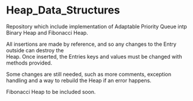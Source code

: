 # Heap_Data_Structures

Repository which include implementation of Adaptable Priority Queue intp Binary Heap
and Fibonacci Heap.

All insertions are made by reference, and so any changes to the Entry outside can destroy the\
Heap. Once inserted, the Entries keys and values must be changed with methods provided.

Some changes are still needed, such as more comments, exception handling and a way
to rebuild the Heap if an error happens.

Fibonacci Heap to be included soon.
